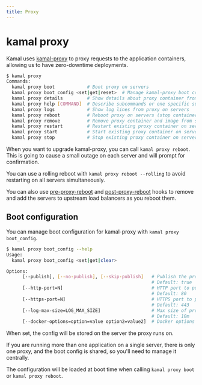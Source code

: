 ```yaml
---
title: Proxy
---
```


# kamal proxy

Kamal uses [kamal-proxy](https://github.com/basecamp/kamal-proxy) to proxy requests to the application containers, allowing us to have zero-downtime deployments.

```bash
$ kamal proxy
Commands:
  kamal proxy boot            # Boot proxy on servers
  kamal proxy boot_config <set|get|reset>  # Manage kamal-proxy boot configuration
  kamal proxy details         # Show details about proxy container from servers
  kamal proxy help [COMMAND]  # Describe subcommands or one specific subcommand
  kamal proxy logs            # Show log lines from proxy on servers
  kamal proxy reboot          # Reboot proxy on servers (stop container, remove container, start new container)
  kamal proxy remove          # Remove proxy container and image from servers
  kamal proxy restart         # Restart existing proxy container on servers
  kamal proxy start           # Start existing proxy container on servers
  kamal proxy stop            # Stop existing proxy container on servers
```

When you want to upgrade kamal-proxy, you can call `kamal proxy reboot`. This is going to cause a small outage on each server and will prompt for confirmation.

You can use a rolling reboot with `kamal proxy reboot --rolling` to avoid restarting on all servers simultaneously.

You can also use [pre-proxy-reboot](../../hooks/pre-proxy-reboot) and [post-proxy-reboot](../../hooks/post-proxy-reboot) hooks to remove and add the servers to upstream load balancers as you reboot them.

## Boot configuration

You can manage boot configuration for kamal-proxy with `kamal proxy boot_config`.

```bash
$ kamal proxy boot_config --help
Usage:
  kamal proxy boot_config <set|get|clear>

Options:
      [--publish], [--no-publish], [--skip-publish]   # Publish the proxy ports on the host
                                                      # Default: true
      [--http-port=N]                                 # HTTP port to publish on the host
                                                      # Default: 80
      [--https-port=N]                                # HTTPS port to publish on the host
                                                      # Default: 443
      [--log-max-size=LOG_MAX_SIZE]                   # Max size of proxy logs
                                                      # Default: 10m
      [--docker-options=option=value option2=value2]  # Docker options to pass to the proxy container
```

When set, the config will be stored on the server the proxy runs on.

If you are running more than one application on a single server, there is only one proxy, and the boot config is shared, so you'll need to manage it centrally.

The configuration will be loaded at boot time when calling `kamal proxy boot` or `kamal proxy reboot`.
